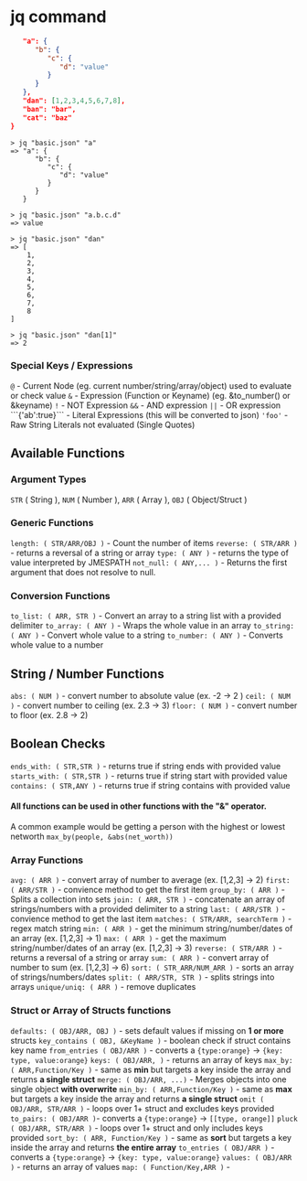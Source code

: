 # jq command

``` basic.json
   "a": {
      "b": {
         "c": {
            "d": "value"
         }
      }
   },
   "dan": [1,2,3,4,5,6,7,8],
   "ban": "bar",
   "cat": "baz"
}
```
```
> jq "basic.json" "a"
=> "a": {
      "b": {
         "c": {
            "d": "value"
         }
      }
   }
```
```
> jq "basic.json" "a.b.c.d"
=> value
```
```
> jq "basic.json" "dan"
=> [
    1,
    2,
    3,
    4,
    5,
    6,
    7,
    8
]
```
```
> jq "basic.json" "dan[1]"
=> 2
```
### Special Keys / Expressions
`@` - Current Node \(eg. current number/string/array/object\) used to evaluate or check value
`&` - Expression \(Function or Keyname\) \(eg. &to\_number\(\) or &keyname\)
`!` - NOT Expression
`&&` - AND expression
`||` - OR expression
``\`{'ab':true}\```  - Literal Expressions \(this will be converted to json\)
`'foo'` - Raw String Literals not evaluated \(Single Quotes\)
## Available Functions
### Argument Types
`STR` \( String \), `NUM` \( Number \), `ARR` \( Array \), `OBJ` \( Object/Struct \)
### Generic Functions
`length: ( STR/ARR/OBJ )` - Count the number of items
`reverse: ( STR/ARR )` - returns a reversal of a string or array
`type: ( ANY )` - returns the type of value interpreted by JMESPATH
`not_null: ( ANY,... )` - Returns the first argument that does not resolve to null.
### Conversion Functions
`to_list: ( ARR, STR )` - Convert an array to a string list with a provided delimiter
`to_array: ( ANY )` - Wraps the whole value in an array
`to_string: ( ANY )` - Convert whole value to a string
`to_number: ( ANY )` - Converts whole value to a number
## String / Number Functions
`abs: ( NUM )` - convert number to absolute value \(ex. -2 -&gt; 2 \)
`ceil: ( NUM )` - convert number to ceiling \(ex. 2.3 -&gt; 3\)
`floor: ( NUM )` - convert number to floor \(ex. 2.8 -&gt; 2\)
## Boolean Checks
`ends_with: ( STR,STR )` - returns true if string ends with provided value
`starts_with: ( STR,STR )` - returns true if string start with provided value
`contains: ( STR,ANY )` - returns true if string contains with provided value
#### All functions can be used in other functions with the "&" operator.
A common example would be getting a person with the highest or lowest networth `max_by(people, &abs(net_worth))`
### Array Functions
`avg: ( ARR )` - convert array of number to average \(ex. \[1,2,3\] -&gt; 2\)
`first: ( ARR/STR )` - convience method to get the first item
`group_by: ( ARR )` - Splits a collection into sets
`join: ( ARR, STR )` - concatenate an array of strings/numbers with a provided delimiter to a string
`last: ( ARR/STR )` - convience method to get the last item
`matches: ( STR/ARR, searchTerm )` - regex match string
`min: ( ARR )` - get the minimum string/number/dates of an array \(ex. \[1,2,3\] -&gt; 1\)
`max: ( ARR )` - get the maximum string/number/dates of an array \(ex. \[1,2,3\] -&gt; 3\)
`reverse: ( STR/ARR )` - returns a reversal of a string or array
`sum: ( ARR )` - convert array of number to sum \(ex. \[1,2,3\] -&gt; 6\)
`sort: ( STR_ARR/NUM_ARR )` - sorts an array of strings/numbers/dates
`split: ( ARR/STR, STR )` - splits strings into arrays
`unique/uniq: ( ARR )` - remove duplicates

### Struct or Array of Structs functions

`defaults: ( OBJ/ARR, OBJ )` - sets default values if missing on **1 or more** structs
`key_contains ( OBJ, &KeyName )` - boolean check if struct contains key name
`from_entries ( OBJ/ARR )` - converts a `{type:orange}` -&gt; `{key: type, value:orange}`
`keys: ( OBJ/ARR, )` - returns an array of keys
`max_by: ( ARR,Function/Key )` - same as **min** but targets a key inside the array and returns **a single struct**
`merge: ( OBJ/ARR, ...)` - Merges objects into one single object **with overwrite**
`min_by: ( ARR,Function/Key )` - same as **max** but targets a key inside the array and returns **a single struct**
`omit ( OBJ/ARR, STR/ARR )` - loops over 1+ struct and excludes keys provided `to_pairs: ( OBJ/ARR )`- converts a `{type:orange}` -&gt; `[[type, orange]]`
`pluck ( OBJ/ARR, STR/ARR )` - loops over 1+ struct and only includes keys provided
`sort_by: ( ARR, Function/Key )` - same as **sort** but targets a key inside the array and returns **the entire array**
`to_entries ( OBJ/ARR )` - converts a `{type:orange}` -&gt; `{key: type, value:orange}`
`values: ( OBJ/ARR )` - returns an array of values
`map: ( Function/Key,ARR )` -


